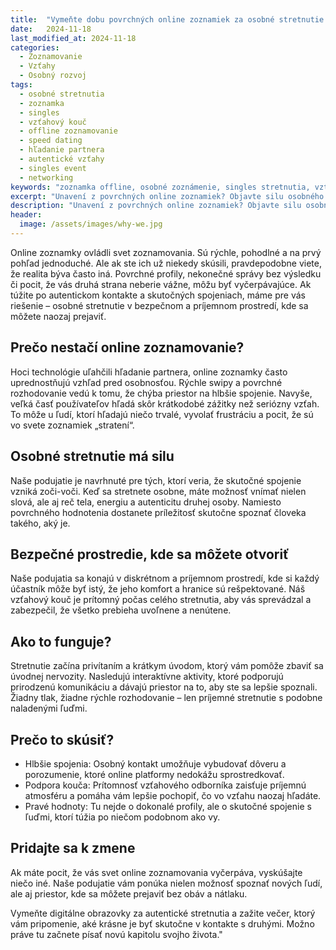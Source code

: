 ```yaml
---
title:  "Vymeňte dobu povrchných online zoznamiek za osobné stretnutie v bezpečnom prostredí"
date:   2024-11-18
last_modified_at: 2024-11-18
categories:
  - Zoznamovanie
  - Vzťahy
  - Osobný rozvoj
tags:
  - osobné stretnutia
  - zoznamka
  - singles
  - vzťahový kouč
  - offline zoznamovanie
  - speed dating
  - hľadanie partnera
  - autentické vzťahy
  - singles event
  - networking
keywords: "zoznamka offline, osobné zoznámenie, singles stretnutia, vzťahový kouč, alternatíva k online zoznamkám, bezpečné zoznamovanie, autentické vzťahy, singles podujatia bratislava, offline dating, osobný kontakt, seriózne zoznámenie, skupinové aktivity pre singles"
excerpt: "Unavení z povrchných online zoznamiek? Objavte silu osobného zoznamovania v bezpečnom prostredí s profesionálnym koučom. Zažite autentické stretnutia, kde môžete byť sami sebou a vytvoriť skutočné spojenia. Bez swajpovania, bez falošných profilov – len reálni ľudia hľadajúci zmysluplné vzťahy. Spoznajte alternatívu k digitálnemu zoznamovaniu, kde kvalita prevyšuje kvantitu a kde každé stretnutie môže byť začiatkom niečoho výnimočného."
description: "Unavení z povrchných online zoznamiek? Objavte silu osobného zoznamovania v bezpečnom prostredí s profesionálnym koučom. Zažite autentické stretnutia, kde môžete byť sami sebou a vytvoriť skutočné spojenia. Bez swajpovania, bez falošných profilov – len reálni ľudia hľadajúci zmysluplné vzťahy. Spoznajte alternatívu k digitálnemu zoznamovaniu, kde kvalita prevyšuje kvantitu a kde každé stretnutie môže byť začiatkom niečoho výnimočného."
header:
  image: /assets/images/why-we.jpg
---
```


Online zoznamky ovládli svet zoznamovania. Sú rýchle, pohodlné a na prvý pohľad jednoduché. Ale ak ste ich už niekedy skúsili, pravdepodobne viete, že realita býva často iná. Povrchné profily, nekonečné správy bez výsledku či pocit, že vás druhá strana neberie vážne, môžu byť vyčerpávajúce. Ak túžite po autentickom kontakte a skutočných spojeniach, máme pre vás riešenie – osobné stretnutie v bezpečnom a príjemnom prostredí, kde sa môžete naozaj prejaviť.

## Prečo nestačí online zoznamovanie?

Hoci technológie uľahčili hľadanie partnera, online zoznamky často uprednostňujú vzhľad pred osobnosťou. Rýchle swipy a povrchné rozhodovanie vedú k tomu, že chýba priestor na hlbšie spojenie. Navyše, veľká časť používateľov hľadá skôr krátkodobé zážitky než seriózny vzťah. To môže u ľudí, ktorí hľadajú niečo trvalé, vyvolať frustráciu a pocit, že sú vo svete zoznamiek „stratení“.

## Osobné stretnutie má silu

Naše podujatie je navrhnuté pre tých, ktorí veria, že skutočné spojenie vzniká zoči-voči. Keď sa stretnete osobne, máte možnosť vnímať nielen slová, ale aj reč tela, energiu a autenticitu druhej osoby. Namiesto povrchného hodnotenia dostanete príležitosť skutočne spoznať človeka takého, aký je.

## Bezpečné prostredie, kde sa môžete otvoriť

Naše podujatia sa konajú v diskrétnom a príjemnom prostredí, kde si každý účastník môže byť istý, že jeho komfort a hranice sú rešpektované. Náš vzťahový kouč je prítomný počas celého stretnutia, aby vás sprevádzal a zabezpečil, že všetko prebieha uvoľnene a nenútene.

## Ako to funguje?

Stretnutie začína privítaním a krátkym úvodom, ktorý vám pomôže zbaviť sa úvodnej nervozity. Nasledujú interaktívne aktivity, ktoré podporujú prirodzenú komunikáciu a dávajú priestor na to, aby ste sa lepšie spoznali. Žiadny tlak, žiadne rýchle rozhodovanie – len príjemné stretnutie s podobne naladenými ľuďmi.

## Prečo to skúsiť?

- Hlbšie spojenia: Osobný kontakt umožňuje vybudovať dôveru a porozumenie, ktoré online platformy nedokážu sprostredkovať.
- Podpora kouča: Prítomnosť vzťahového odborníka zaisťuje príjemnú atmosféru a pomáha vám lepšie pochopiť, čo vo vzťahu naozaj hľadáte.
- Pravé hodnoty: Tu nejde o dokonalé profily, ale o skutočné spojenie s ľuďmi, ktorí túžia po niečom podobnom ako vy.

## Pridajte sa k zmene

Ak máte pocit, že vás svet online zoznamovania vyčerpáva, vyskúšajte niečo iné. Naše podujatie vám ponúka nielen možnosť spoznať nových ľudí, ale aj priestor, kde sa môžete prejaviť bez obáv a nátlaku.

Vymeňte digitálne obrazovky za autentické stretnutia a zažite večer, ktorý vám pripomenie, aké krásne je byť skutočne v kontakte s druhými. Možno práve tu začnete písať novú kapitolu svojho života."